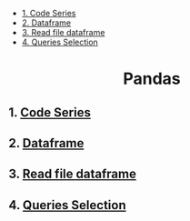 
- [1. Code Series](#1-code-series)
- [2. Dataframe](#2-dataframe)
- [3. Read file dataframe](#3-read-file-dataframe)
- [4. Queries Selection](#4-queries-selection)
<center><h1><bold>Pandas</bold></h1></center>


## 1. [Code Series](series_pandas.py)

## 2. [Dataframe](dataframe_pandas.py)

## 3. [Read file dataframe](read_file_dataframe.py)

## 4. [Queries Selection](selection_operation.py)

